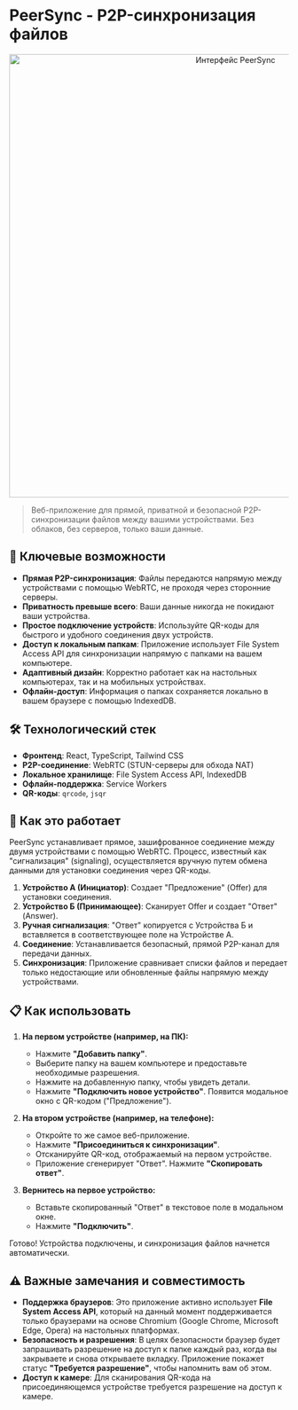 # PeerSync - P2P-синхронизация файлов

<!-- 
  TODO: Сделайте скриншот интерфейса приложения и замените URL ниже.
  Например, загрузите изображение на https://imgur.com/upload и вставьте ссылку.
-->
<p align="center">
  <img src="https://i.imgur.com/your-screenshot-url.png" alt="Интерфейс PeerSync" width="800"/>
</p>

> Веб-приложение для прямой, приватной и безопасной P2P-синхронизации файлов между вашими устройствами. Без облаков, без серверов, только ваши данные.

## 🚀 Ключевые возможности

- **Прямая P2P-синхронизация**: Файлы передаются напрямую между устройствами с помощью WebRTC, не проходя через сторонние серверы.
- **Приватность превыше всего**: Ваши данные никогда не покидают ваши устройства.
- **Простое подключение устройств**: Используйте QR-коды для быстрого и удобного соединения двух устройств.
- **Доступ к локальным папкам**: Приложение использует File System Access API для синхронизации напрямую с папками на вашем компьютере.
- **Адаптивный дизайн**: Корректно работает как на настольных компьютерах, так и на мобильных устройствах.
- **Офлайн-доступ**: Информация о папках сохраняется локально в вашем браузере с помощью IndexedDB.

## 🛠️ Технологический стек

- **Фронтенд**: React, TypeScript, Tailwind CSS
- **P2P-соединение**: WebRTC (STUN-серверы для обхода NAT)
- **Локальное хранилище**: File System Access API, IndexedDB
- **Офлайн-поддержка**: Service Workers
- **QR-коды**: `qrcode`, `jsqr`

## 🚦 Как это работает

PeerSync устанавливает прямое, зашифрованное соединение между двумя устройствами с помощью WebRTC. Процесс, известный как "сигнализация" (signaling), осуществляется вручную путем обмена данными для установки соединения через QR-коды.

1.  **Устройство А (Инициатор)**: Создает "Предложение" (Offer) для установки соединения.
2.  **Устройство Б (Принимающее)**: Сканирует Offer и создает "Ответ" (Answer).
3.  **Ручная сигнализация**: "Ответ" копируется с Устройства Б и вставляется в соответствующее поле на Устройстве А.
4.  **Соединение**: Устанавливается безопасный, прямой P2P-канал для передачи данных.
5.  **Синхронизация**: Приложение сравнивает списки файлов и передает только недостающие или обновленные файлы напрямую между устройствами.

## 📋 Как использовать

1.  **На первом устройстве (например, на ПК):**
    - Нажмите **"Добавить папку"**.
    - Выберите папку на вашем компьютере и предоставьте необходимые разрешения.
    - Нажмите на добавленную папку, чтобы увидеть детали.
    - Нажмите **"Подключить новое устройство"**. Появится модальное окно с QR-кодом ("Предложение").

2.  **На втором устройстве (например, на телефоне):**
    - Откройте то же самое веб-приложение.
    - Нажмите **"Присоединиться к синхронизации"**.
    - Отсканируйте QR-код, отображаемый на первом устройстве.
    - Приложение сгенерирует "Ответ". Нажмите **"Скопировать ответ"**.

3.  **Вернитесь на первое устройство:**
    - Вставьте скопированный "Ответ" в текстовое поле в модальном окне.
    - Нажмите **"Подключить"**.

Готово! Устройства подключены, и синхронизация файлов начнется автоматически.

## ⚠️ Важные замечания и совместимость

- **Поддержка браузеров**: Это приложение активно использует **File System Access API**, который на данный момент поддерживается только браузерами на основе Chromium (Google Chrome, Microsoft Edge, Opera) на настольных платформах.
- **Безопасность и разрешения**: В целях безопасности браузер будет запрашивать разрешение на доступ к папке каждый раз, когда вы закрываете и снова открываете вкладку. Приложение покажет статус **"Требуется разрешение"**, чтобы напомнить вам об этом.
- **Доступ к камере**: Для сканирования QR-кода на присоединяющемся устройстве требуется разрешение на доступ к камере.

